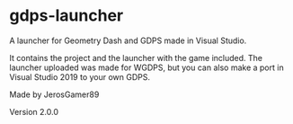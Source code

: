 # gdps-launcher
A launcher for Geometry Dash and GDPS made in Visual Studio.

It contains the project and the launcher with the game included.
The launcher uploaded was made for WGDPS, but you can also make a port
in Visual Studio 2019 to your own GDPS.

Made by JerosGamer89

Version 2.0.0
